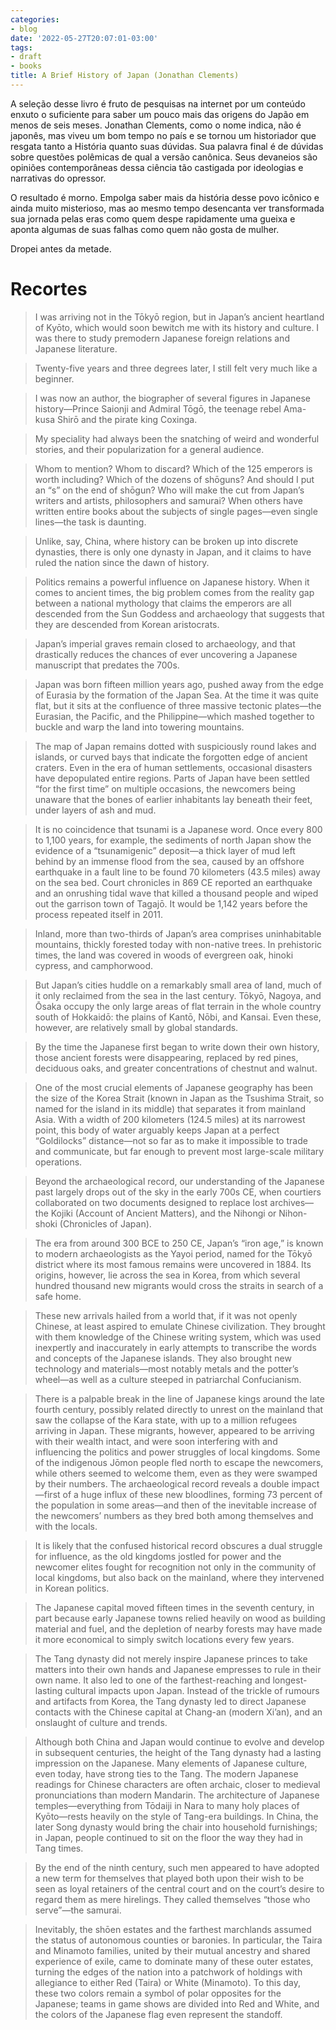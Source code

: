 ```yaml
---
categories:
- blog
date: '2022-05-27T20:07:01-03:00'
tags:
- draft
- books
title: A Brief History of Japan (Jonathan Clements)
---
```


A seleção desse livro é fruto de pesquisas na internet por um conteúdo enxuto o suficiente para saber um pouco mais das origens do Japão em menos de seis meses. Jonathan Clements, como o nome indica, não é japonês, mas viveu um bom tempo no país e se tornou um historiador que resgata tanto a História quanto suas dúvidas. Sua palavra final é de dúvidas sobre questões polêmicas de qual a versão canônica. Seus devaneios são opiniões contemporâneas dessa ciência tão castigada por ideologias e narrativas do opressor.

O resultado é morno. Empolga saber mais da história desse povo icônico e ainda muito misterioso, mas ao mesmo tempo desencanta ver transformada sua jornada pelas eras como quem despe rapidamente uma gueixa e aponta algumas de suas falhas como quem não gosta de mulher.

Dropei antes da metade.

# Recortes

> I was arriving not in the Tōkyō region, but in Japan’s ancient heartland of Kyōto, which would soon bewitch me with its history and culture. I was there to study premodern Japanese foreign relations and Japanese literature.

> Twenty-five years and three degrees later, I still felt very much like a beginner.

> I was now an author, the biographer of several figures in Japanese history—Prince Saionji and Admiral Tōgō, the teenage rebel Ama-kusa Shirō and the pirate king Coxinga.

> My speciality had always been the snatching of weird and wonderful stories, and their popularization for a general audience.

> Whom to mention? Whom to discard? Which of the 125 emperors is worth including? Which of the dozens of shōguns? And should I put an “s” on the end of shōgun? Who will make the cut from Japan’s writers and artists, philosophers and samurai? When others have written entire books about the subjects of single pages—even single lines—the task is daunting.

> Unlike, say, China, where history can be broken up into discrete dynasties, there is only one dynasty in Japan, and it claims to have ruled the nation since the dawn of history.

> Politics remains a powerful influence on Japanese history. When it comes to ancient times, the big problem comes from the reality gap between a national mythology that claims the emperors are all descended from the Sun Goddess and archaeology that suggests that they are descended from Korean aristocrats.

> Japan’s imperial graves remain closed to archaeology, and that drastically reduces the chances of ever uncovering a Japanese manuscript that predates the 700s.

> Japan was born fifteen million years ago, pushed away from the edge of Eurasia by the formation of the Japan Sea. At the time it was quite flat, but it sits at the confluence of three massive tectonic plates—the Eurasian, the Pacific, and the Philippine—which mashed together to buckle and warp the land into towering mountains.

> The map of Japan remains dotted with suspiciously round lakes and islands, or curved bays that indicate the forgotten edge of ancient craters. Even in the era of human settlements, occasional disasters have depopulated entire regions. Parts of Japan have been settled “for the first time” on multiple occasions, the newcomers being unaware that the bones of earlier inhabitants lay beneath their feet, under layers of ash and mud.

> It is no coincidence that tsunami is a Japanese word. Once every 800 to 1,100 years, for example, the sediments of north Japan show the evidence of a “tsunamigenic” deposit—a thick layer of mud left behind by an immense flood from the sea, caused by an offshore earthquake in a fault line to be found 70 kilometers (43.5 miles) away on the sea bed. Court chronicles in 869 CE reported an earthquake and an onrushing tidal wave that killed a thousand people and wiped out the garrison town of Tagajō. It would be 1,142 years before the process repeated itself in 2011.

> Inland, more than two-thirds of Japan’s area comprises uninhabitable mountains, thickly forested today with non-native trees. In prehistoric times, the land was covered in woods of evergreen oak, hinoki cypress, and camphorwood.

> But Japan’s cities huddle on a remarkably small area of land, much of it only reclaimed from the sea in the last century. Tōkyō, Nagoya, and Ōsaka occupy the only large areas of flat terrain in the whole country south of Hokkaidō: the plains of Kantō, Nōbi, and Kansai. Even these, however, are relatively small by global standards.

> By the time the Japanese first began to write down their own history, those ancient forests were disappearing, replaced by red pines, deciduous oaks, and greater concentrations of chestnut and walnut.

> One of the most crucial elements of Japanese geography has been the size of the Korea Strait (known in Japan as the Tsushima Strait, so named for the island in its middle) that separates it from mainland Asia. With a width of 200 kilometers (124.5 miles) at its narrowest point, this body of water arguably keeps Japan at a perfect “Goldilocks” distance—not so far as to make it impossible to trade and communicate, but far enough to prevent most large-scale military operations.

> Beyond the archaeological record, our understanding of the Japanese past largely drops out of the sky in the early 700s CE, when courtiers collaborated on two documents designed to replace lost archives—the Kojiki (Account of Ancient Matters), and the Nihongi or Nihon-shoki (Chronicles of Japan).

> The era from around 300 BCE to 250 CE, Japan’s “iron age,” is known to modern archaeologists as the Yayoi period, named for the Tōkyō district where its most famous remains were uncovered in 1884. Its origins, however, lie across the sea in Korea, from which several hundred thousand new migrants would cross the straits in search of a safe home.

> These new arrivals hailed from a world that, if it was not openly Chinese, at least aspired to emulate Chinese civilization. They brought with them knowledge of the Chinese writing system, which was used inexpertly and inaccurately in early attempts to transcribe the words and concepts of the Japanese islands. They also brought new technology and materials—most notably metals and the potter’s wheel—as well as a culture steeped in patriarchal Confucianism.

> There is a palpable break in the line of Japanese kings around the late fourth century, possibly related directly to unrest on the mainland that saw the collapse of the Kara state, with up to a million refugees arriving in Japan. These migrants, however, appeared to be arriving with their wealth intact, and were soon interfering with and influencing the politics and power struggles of local kingdoms. Some of the indigenous Jōmon people fled north to escape the newcomers, while others seemed to welcome them, even as they were swamped by their numbers. The archaeological record reveals a double impact—first of a huge influx of these new bloodlines, forming 73 percent of the population in some areas—and then of the inevitable increase of the newcomers’ numbers as they bred both among themselves and with the locals.

> It is likely that the confused historical record obscures a dual struggle for influence, as the old kingdoms jostled for power and the newcomer elites fought for recognition not only in the community of local kingdoms, but also back on the mainland, where they intervened in Korean politics.

> The Japanese capital moved fifteen times in the seventh century, in part because early Japanese towns relied heavily on wood as building material and fuel, and the depletion of nearby forests may have made it more economical to simply switch locations every few years.

> The Tang dynasty did not merely inspire Japanese princes to take matters into their own hands and Japanese empresses to rule in their own name. It also led to one of the farthest-reaching and longest-lasting cultural impacts upon Japan. Instead of the trickle of rumours and artifacts from Korea, the Tang dynasty led to direct Japanese contacts with the Chinese capital at Chang-an (modern Xi’an), and an onslaught of culture and trends.

> Although both China and Japan would continue to evolve and develop in subsequent centuries, the height of the Tang dynasty had a lasting impression on the Japanese. Many elements of Japanese culture, even today, have strong ties to the Tang. The modern Japanese readings for Chinese characters are often archaic, closer to medieval pronunciations than modern Mandarin. The architecture of Japanese temples—everything from Tōdaiji in Nara to many holy places of Kyōto—rests heavily on the style of Tang-era buildings. In China, the later Song dynasty would bring the chair into household furnishings; in Japan, people continued to sit on the floor the way they had in Tang times.

> By the end of the ninth century, such men appeared to have adopted a new term for themselves that played both upon their wish to be seen as loyal retainers of the central court and on the court’s desire to regard them as mere hirelings. They called themselves “those who serve”—the samurai.

> Inevitably, the shōen estates and the farthest marchlands assumed the status of autonomous counties or baronies. In particular, the Taira and Minamoto families, united by their mutual ancestry and shared experience of exile, came to dominate many of these outer estates, turning the edges of the nation into a patchwork of holdings with allegiance to either Red (Taira) or White (Minamoto). To this day, these two colors remain a symbol of polar opposites for the Japanese; teams in game shows are divided into Red and White, and the colors of the Japanese flag even represent the standoff.
